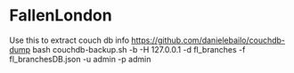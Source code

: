 # FallenLondon
Use this to extract couch db info
https://github.com/danielebailo/couchdb-dump
bash couchdb-backup.sh -b -H 127.0.0.1 -d fl_branches -f fl_branchesDB.json -u admin -p admin
